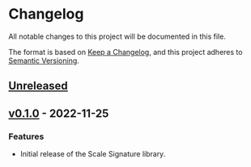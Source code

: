# Changelog

All notable changes to this project will be documented in this file.

The format is based on [Keep a Changelog](https://keepachangelog.com/en/1.0.0/), and this project adheres
to [Semantic Versioning](https://semver.org/spec/v2.0.0.html).

## [Unreleased]

## [v0.1.0] - 2022-11-25

### Features

- Initial release of the Scale Signature library.

[unreleased]: https://github.com/loopholelabs/scale-signature/compare/v0.1.0...HEAD
[v0.1.0]: https://github.com/loopholelabs/scale-signature/compare/v0.1.0

